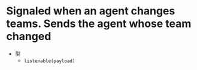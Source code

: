 # Signaled when an agent changes teams. Sends the agent whose team changed

- 型
  - `listenable(payload)`
